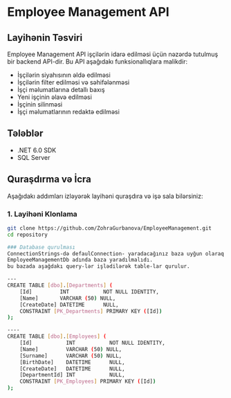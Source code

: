 # Employee Management API

## Layihənin Təsviri

Employee Management API işçilərin idarə edilməsi üçün nəzərdə tutulmuş bir backend API-dir. Bu API aşağıdakı funksionallıqlara malikdir:
- İşçilərin siyahısının əldə edilməsi
- İşçilərin filter edilməsi və səhifələnməsi
- İşçi məlumatlarına detallı baxış
- Yeni işçinin əlavə edilməsi
- İşçinin silinməsi
- İşçi məlumatlarının redaktə edilməsi

## Tələblər

- .NET 6.0 SDK
- SQL Server

## Quraşdırma və İcra

Aşağıdakı addımları izləyərək layihəni quraşdıra və işə sala bilərsiniz:

### 1. Layihəni Klonlama

```bash
git clone https://github.com/ZohraGurbanova/EmployeeManagement.git
cd repository

### Database qurulması
ConnectionStrings-də defaulConnection- yaradacağınız baza uyğun olaraq dəyişdirin.
EmployeeManagementDb adında baza yaradılmalıdı.
bu bazada aşağdakı query-lər işlədilərək table-lar qurulur.

---
CREATE TABLE [dbo].[Departments] (
    [Id]         INT           NOT NULL IDENTITY,
    [Name]       VARCHAR (50) NULL,
    [CreateDate] DATETIME      NULL, 
    CONSTRAINT [PK_Departments] PRIMARY KEY ([Id])
);

----
CREATE TABLE [dbo].[Employees] (
    [Id]           INT           NOT NULL IDENTITY,
    [Name]         VARCHAR (50) NULL,
    [Surname]      VARCHAR (50) NULL,
    [BirthDate]    DATETIME      NULL,
    [CreateDate]   DATETIME      NULL,
    [DepartmentId] INT           NULL, 
    CONSTRAINT [PK_Employees] PRIMARY KEY ([Id])
);
